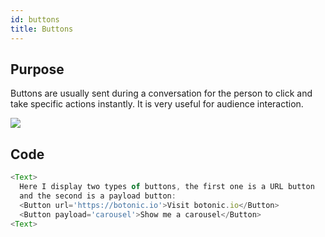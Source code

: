 ```yaml
---
id: buttons
title: Buttons
---
```


## Purpose

Buttons are usually sent during a conversation for the person to click and take specific actions instantly. It is very useful for audience interaction.

![](https://botonic-doc-static.netlify.com/images/buttons.png)

## Code

```javascript
<Text>
  Here I display two types of buttons, the first one is a URL button
  and the second is a payload button:
  <Button url='https://botonic.io'>Visit botonic.io</Button>
  <Button payload='carousel'>Show me a carousel</Button>
<Text>
```
